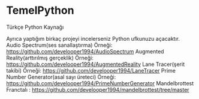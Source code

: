 # TemelPython
Türkçe Python Kaynağı

Ayrıca yaptığım birkaç projeyi incelerseniz Python ufkunuzu açacaktır.
Audio Spectrum(ses sanallaştırma) Örneği: 
  https://github.com/develooper1994/AudioSpectrum
Augmented Reality(arttırılmış gerçeklik) Örneği: 
  https://github.com/develooper1994/AugmentedReality
Lane Tracer(şerit takibi) Örneği: 
  https://github.com/develooper1994/LaneTracer
Prime Number Generator(asal sayı üreteci) Örneği: 
  https://github.com/develooper1994/PrimeNumberGenerator
Mandelbrottest Franctalı : 
  https://github.com/develooper1994/mandelbrottest/tree/master
